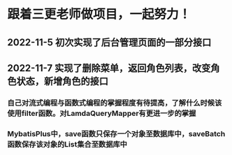 # 跟着三更老师做项目，一起努力！

## 2022-11-5 初次实现了后台管理页面的一部分接口
## 2022-11-7 实现了删除菜单，返回角色列表，改变角色状态，新增角色的接口
### 自己对流式编程与函数式编程的掌握程度有待提高，了解什么时候该使用filter函数。对LamdaQueryMapper有更进一步的掌握
### MybatisPlus中，save函数只保存一个对象至数据库中，saveBatch函数保存该对象的List集合至数据库中

